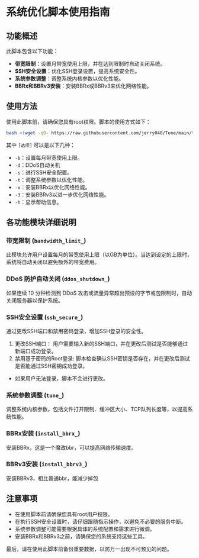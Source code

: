
# 系统优化脚本使用指南
## 功能概述

此脚本包含以下功能：
- **带宽限制**：设置月带宽使用上限，并在达到限制时自动关闭系统。
- **SSH安全设置**：优化SSH登录设置，提高系统安全性。
- **系统参数调整**：调整系统内核参数以优化性能。
- **BBRx和BBRv3安装**：安装BBRx或BBRv3来优化网络性能。

## 使用方法

使用此脚本前，请确保您具有root权限。脚本的使用方式如下：

```bash
bash <(wget -qO- https://raw.githubusercontent.com/jerry048/Tune/main/tune.sh) [选项]
```

其中 `[选项]` 可以是以下几种：

- `-b`：设置每月带宽使用上限。
- `-d`：DDoS自动关机
- `-s`：进行SSH安全配置。
- `-t`：调整系统参数以优化性能。
- `-x`：安装BBRx以优化网络性能。
- `-3`：安装BBRv3以进一步优化网络性能。
- `-h`：显示帮助信息。

## 各功能模块详细说明
### 带宽限制 (`bandwidth_limit_`)
此模块允许用户设置每月的带宽使用上限（以GB为单位）。当达到设定的上限时，系统将自动关闭以避免额外的带宽费用。

### DDoS 防护自动关闭 (`ddos_shutdown_`)
如果连续 10 分钟检测到 DDoS 攻击或流量异常超出预设的字节或包限制时，自动关闭服务器以保护系统。

### SSH安全设置 (`ssh_secure_`)
通过更改SSH端口和禁用密码登录，增加SSH登录的安全性。
1. 更改SSH端口： 用户需要输入新的SSH端口，并在更改后测试是否能够通过新端口成功登录。
2. 禁用基于密码的Root登录: 脚本检查确认SSH密钥是否存在，并在更改后测试是否能通过SSH密钥成功登录。
-   如果用户无法登录，脚本不会进行更改。

### 系统参数调整 (`tune_`)
调整系统内核参数，包括文件打开限制、缓冲区大小、TCP队列长度等，以提高系统性能。

### BBRx安装 (`install_bbrx_`)
安装BBRx，这是一个魔改bbr，可以提高网络传输速度。

### BBRv3安装 (`install_bbrv3_`)
安装BBRv3，相比普通bbr，能减少掉包

## 注意事项

- 在使用脚本前请确保您具有root用户权限。
- 在执行SSH安全设置时，请仔细跟随指示操作，以避免不必要的服务中断。
- 系统参数调整可能需要根据具体的系统配置和需求进行微调。
- 安装BBRx和BBRv3之前，请确保您的系统支持这些工具。

最后，请在使用此脚本前备份重要数据，以防万一出现不可预见的问题。
